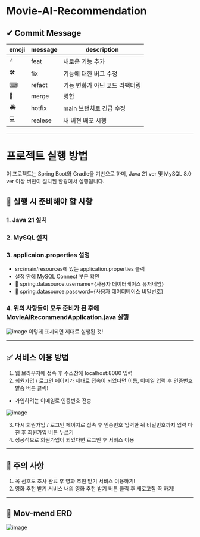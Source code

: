 # Movie-AI-Recommendation

## ✔ Commit Message

| emoji | message | description |
| --- | --- | --- |
| ⭐ | feat | 새로운 기능 추가 |
| 🛠 | fix | 기능에 대한 버그 수정 |
| ⌨ | refact | 기능 변화가 아닌 코드 리팩터링 |
| 📑                 | merge   | 병합      |
| 🚑 | hotfix | main 브랜치로 긴급 수정 |
| 💻 | realese | 새 버젼 배포 시행 |

---

# 프로젝트 실행 방법

이 프로젝트는 Spring Boot와 Gradle을 기반으로 하며, Java 21 ver 및 MySQL 8.0 ver 이상 버전이 설치된 환경에서 실행됩니다.

## 📌 실행 시 준비해야 할 사항


### 1. Java 21 설치


### 2. MySQL 설치


### 3. applicaion.properties 설정
- src/main/resources에 있는 application.properties 클릭
- 설정 안에 MySQL Connect 부분 확인
- 🚨 spring.datasource.username={사용자 데이터베이스 유저네임}
- 🚨 spring.datasource.password={사용자 데이터베이스 비밀번호}


### 4. 위의 사항들이 모두 준비가 된 후에 MovieAiRecommendApplication.java 실행
![image](https://github.com/user-attachments/assets/c9dd1d8a-668d-4065-8068-4e859b6249a2)
이렇게 표시되면 제대로 실행된 것!


---


## ✅ 서비스 이용 방법

1. 웹 브라우저에 접속 후 주소창에 localhost:8080 입력
2. 회원가입 / 로그인 페이지가 제대로 접속이 되었다면 이름, 이메일 입력 후 인증번호 발송 버튼 클릭!
- 가입하려는 이메일로 인증번호 전송
 
![image](https://github.com/user-attachments/assets/228be1bf-4b3d-4668-a6fb-92d353940c1d)

3. 다시 회원가입 / 로그인 페이지로 접속 후 인증번호 입력한 뒤 비밀번호까지 입력 마친 후 회원가입 버튼 누르기
4. 성공적으로 회원가입이 되었다면 로그인 후 서비스 이용


---


## 🚨 주의 사항
1. 꼭 선호도 조사 완료 후 영화 추천 받기 서비스 이용하기!
2. 영화 추천 받기 서비스 내의 영화 추천 받기 버튼 클릭 후 새로고침 꼭 하기!


---


## 🧩 Mov-mend ERD

![image](https://github.com/user-attachments/assets/6dcccda0-c7f3-4afe-9664-7eb2318d2440)






